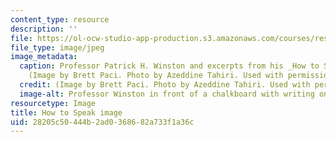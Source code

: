 ```yaml
---
content_type: resource
description: ''
file: https://ol-ocw-studio-app-production.s3.amazonaws.com/courses/res-tll-005-how-to-speak-january-iap-2018/28205c50444b2ad0368682a733f1a36c_RES-TLL-005IAP18.jpg
file_type: image/jpeg
image_metadata:
  caption: Professor Patrick H. Winston and excerpts from his _How to Speak_ talk.
    (Image by Brett Paci. Photo by Azeddine Tahiri. Used with permission.)
  credit: (Image by Brett Paci. Photo by Azeddine Tahiri. Used with permission.)
  image-alt: Professor Winston in front of a chalkboard with writing on it.
resourcetype: Image
title: How to Speak image
uid: 28205c50-444b-2ad0-3686-82a733f1a36c
---
```

